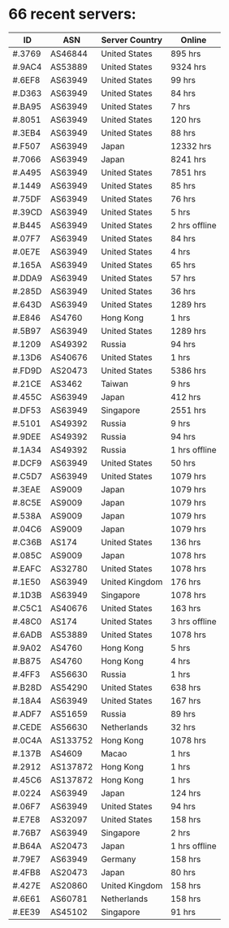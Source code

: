 # 66 recent servers:

| ID | ASN | Server Country | Online |
| ------ | ------ | ------ | ------ |
| #.3769 | AS46844 | United States | 895 hrs |
| #.9AC4 | AS53889 | United States | 9324 hrs |
| #.6EF8 | AS63949 | United States | 99 hrs |
| #.D363 | AS63949 | United States | 84 hrs |
| #.BA95 | AS63949 | United States | 7 hrs |
| #.8051 | AS63949 | United States | 120 hrs |
| #.3EB4 | AS63949 | United States | 88 hrs |
| #.F507 | AS63949 | Japan | 12332 hrs |
| #.7066 | AS63949 | Japan | 8241 hrs |
| #.A495 | AS63949 | United States | 7851 hrs |
| #.1449 | AS63949 | United States | 85 hrs |
| #.75DF | AS63949 | United States | 76 hrs |
| #.39CD | AS63949 | United States | 5 hrs |
| #.B445 | AS63949 | United States | 2 hrs offline |
| #.07F7 | AS63949 | United States | 84 hrs |
| #.0E7E | AS63949 | United States | 4 hrs |
| #.165A | AS63949 | United States | 65 hrs |
| #.DDA9 | AS63949 | United States | 57 hrs |
| #.285D | AS63949 | United States | 36 hrs |
| #.643D | AS63949 | United States | 1289 hrs |
| #.E846 | AS4760 | Hong Kong | 1 hrs |
| #.5B97 | AS63949 | United States | 1289 hrs |
| #.1209 | AS49392 | Russia | 94 hrs |
| #.13D6 | AS40676 | United States | 1 hrs |
| #.FD9D | AS20473 | United States | 5386 hrs |
| #.21CE | AS3462 | Taiwan | 9 hrs |
| #.455C | AS63949 | Japan | 412 hrs |
| #.DF53 | AS63949 | Singapore | 2551 hrs |
| #.5101 | AS49392 | Russia | 9 hrs |
| #.9DEE | AS49392 | Russia | 94 hrs |
| #.1A34 | AS49392 | Russia | 1 hrs offline |
| #.DCF9 | AS63949 | United States | 50 hrs |
| #.C5D7 | AS63949 | United States | 1079 hrs |
| #.3EAE | AS9009 | Japan | 1079 hrs |
| #.8C5E | AS9009 | Japan | 1079 hrs |
| #.538A | AS9009 | Japan | 1079 hrs |
| #.04C6 | AS9009 | Japan | 1079 hrs |
| #.C36B | AS174 | United States | 136 hrs |
| #.085C | AS9009 | Japan | 1078 hrs |
| #.EAFC | AS32780 | United States | 1078 hrs |
| #.1E50 | AS63949 | United Kingdom | 176 hrs |
| #.1D3B | AS63949 | Singapore | 1078 hrs |
| #.C5C1 | AS40676 | United States | 163 hrs |
| #.48C0 | AS174 | United States | 3 hrs offline |
| #.6ADB | AS53889 | United States | 1078 hrs |
| #.9A02 | AS4760 | Hong Kong | 5 hrs |
| #.B875 | AS4760 | Hong Kong | 4 hrs |
| #.4FF3 | AS56630 | Russia | 1 hrs |
| #.B28D | AS54290 | United States | 638 hrs |
| #.18A4 | AS63949 | United States | 167 hrs |
| #.ADF7 | AS51659 | Russia | 89 hrs |
| #.CEDE | AS56630 | Netherlands | 32 hrs |
| #.0C4A | AS133752 | Hong Kong | 1078 hrs |
| #.137B | AS4609 | Macao | 1 hrs |
| #.2912 | AS137872 | Hong Kong | 1 hrs |
| #.45C6 | AS137872 | Hong Kong | 1 hrs |
| #.0224 | AS63949 | Japan | 124 hrs |
| #.06F7 | AS63949 | United States | 94 hrs |
| #.E7E8 | AS32097 | United States | 158 hrs |
| #.76B7 | AS63949 | Singapore | 2 hrs |
| #.B64A | AS20473 | Japan | 1 hrs offline |
| #.79E7 | AS63949 | Germany | 158 hrs |
| #.4FB8 | AS20473 | Japan | 80 hrs |
| #.427E | AS20860 | United Kingdom | 158 hrs |
| #.6E61 | AS60781 | Netherlands | 158 hrs |
| #.EE39 | AS45102 | Singapore | 91 hrs |

